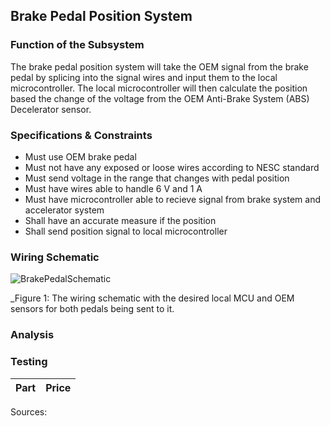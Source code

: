 Brake Pedal Position System
--------------------------------------
### Function of the Subsystem
The brake pedal position system will take the OEM signal from the brake pedal by splicing into the signal wires and input them to the local microcontroller. 
The local microcontroller will then calculate the position based the change of the voltage from the OEM Anti-Brake System (ABS) Decelerator sensor.

### Specifications & Constraints
- Must use OEM brake pedal 
- Must not have any exposed or loose wires according to NESC standard
- Must send voltage in the range that changes with pedal position 
- Must have wires able to handle 6 V and 1 A 
- Must have microcontroller able to recieve signal from brake system and accelerator system
- Shall have an accurate measure if the position
- Shall send position signal to local microcontroller

### Wiring Schematic

![BrakePedalSchematic](https://user-images.githubusercontent.com/117474294/215584455-04b997c4-e60a-4c7f-a88e-0ffe07d4a99e.png)

_Figure 1: The wiring schematic with the desired local MCU and OEM sensors for both pedals being sent to it. 

### Analysis
  

### Testing 


| Part                         | Price    |
|:----------------------------:|:--------:|





Sources:
